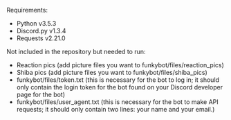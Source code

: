 Requirements:
- Python v3.5.3
- Discord.py v1.3.4
- Requests v2.21.0

Not included in the repository but needed to run:
- Reaction pics (add picture files you want to funkybot/files/reaction_pics)
- Shiba pics (add picture files you want to funkybot/files/shiba_pics)
- funkybot/files/token.txt (this is necessary for the bot to log in;
	it should only contain the login token for the bot
	found on your Discord developer page for the bot)
- funkybot/files/user_agent.txt (this is necessary for the bot to make API requests;
	it should only contain two lines: your name and your email.)